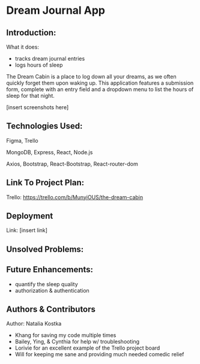 # Dream Journal App

## Introduction:
What it does:
- tracks dream journal entries
- logs hours of sleep

The Dream Cabin is a place to log down all your dreams, as we often quickly forget them upon waking up. This application features a submission form, complete with an entry field and a dropdown menu to list the hours of sleep for that night. 

[insert screenshots here]

## Technologies Used:
Figma, Trello

MongoDB, Express, React, Node.js

Axios, Bootstrap, React-Bootstrap, React-router-dom

## Link To Project Plan:

Trello: https://trello.com/b/MunyiOUS/the-dream-cabin

## Deployment

Link: [insert link]

## Unsolved Problems:

## Future Enhancements:
- quantify the sleep quality
- authorization & authentication 

## Authors & Contributors

Author: Natalia Kostka

- Khang for saving my code multiple times
- Bailey, Ying, & Cynthia for help w/ troubleshooting
- Lorivie for an excellent example of the Trello project board
- Will for keeping me sane and providing much needed comedic relief
